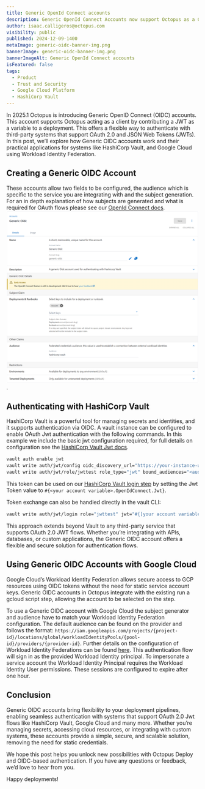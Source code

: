 ```yaml
---
title: Generic OpenId Connect accounts
description: Generic OpenId Connect Accounts now support Octopus as a Client to autheticate with services like hashicorp vault, GCP and many more.
author: isaac.calligeros@octopus.com
visibility: public
published: 2024-12-09-1400
metaImage: generic-oidc-banner-img.png
bannerImage: generic-oidc-banner-img.png
bannerImageAlt: Generic OpenId Connect accounts
isFeatured: false
tags: 
  - Product
  - Trust and Security
  - Google Cloud Platform
  - HashiCorp Vault
---
```


In 2025.1 Octopus is introducing Generic OpenID Connect (OIDC) accounts. This account supports Octopus acting as a client by contributing a JWT as a variable to a deployment. This offers a flexible way to authenticate with third-party systems that support OAuth 2.0 and JSON Web Tokens (JWTs). In this post, we’ll explore how Generic OIDC accounts work and their practical applications for systems like HashiCorp Vault, and Google Cloud using Workload Identity Federation.

## Creating a Generic OIDC Account
These accounts allow two fields to be configured, the audience which is specific to the service you are integrating with and the subject generation. For an in depth explanation of how subjects are generated and what is required for OAuth flows please see our [OpenId Connect docs](https://octopus.com/docs/infrastructure/accounts/openid-connect).
![Generic OpenId Connect account creation](generic-oidc-account-creation.png).

## Authenticating with HashiCorp Vault
HashiCorp Vault is a powerful tool for managing secrets and identities, and it supports authentication via OIDC.
A vault instance can be configured to enable OAuth Jwt authentication with the following commands. In this example we include the basic jwt configuration required, for full details on configuration see the [HashiCorp Vault Jwt docs](https://developer.hashicorp.com/vault/docs/auth/jwt).

``` bash
vault auth enable jwt
vault write auth/jwt/config oidc_discovery_url="https://your-instance-url" bound_issuer="https://your-instance-url"
vault write auth/jwt/role/jwttest role_type="jwt" bound_audiences="<audience>" bound_subject="account:<account-slug>" user_claim="<audience>" policies="default" ttl="1h"
```

This token can be used on our [HashiCorp Vault login step](https://octopus.com/integrations/hashicorp-vault/hashicorp-vault-jwt-login) by setting the Jwt Token value to `#{<your account variable>.OpenIdConnect.Jwt}`. 

Token exchange can also be handled directly in the vault CLI:
```bash
vault write auth/jwt/login role="jwttest" jwt="#{[your account variable].OpenIdConnect.Jwt}"
```

This approach extends beyond Vault to any third-party service that supports OAuth 2.0 JWT flows. Whether you’re integrating with APIs, databases, or custom applications, the Generic OIDC account offers a flexible and secure solution for authentication flows.

## Using Generic OIDC Accounts with Google Cloud
Google Cloud’s Workload Identity Federation allows secure access to GCP resources using OIDC tokens without the need for static service account keys. Generic OIDC accounts in Octopus integrate with the existing run a gcloud script step, allowing the account to be selected on the step.

To use a Generic OIDC account with Google Cloud the subject generator and audience have to match your Workload Identity Federation configuration. The default audience can be found on the provider and follows the format: `https://iam.googleapis.com/projects/{project-id}/locations/global/workloadIdentityPools/{pool-id}/providers/{provider-id}`. Further details on the configuration of Workload Identity Federations can be found [here](https://cloud.google.com/iam/docs/workload-identity-federation-with-other-providers). This authentication flow will sign in as the provided Workload Identity principal. To impersonate a service account the Workload Identity Principal requires the Workload Identity User permissions. These sessions are configured to expire after one hour.


## Conclusion 

Generic OIDC accounts bring flexibility to your deployment pipelines, enabling seamless authentication with systems that support OAuth 2.0 Jwt flows like HashiCorp Vault, Google Cloud and many more. Whether you’re managing secrets, accessing cloud resources, or integrating with custom systems, these accounts provide a simple, secure, and scalable solution, removing the need for static credentials.

We hope this post helps you unlock new possibilities with Octopus Deploy and OIDC-based authentication. If you have any questions or feedback, we’d love to hear from you.

Happy deployments!